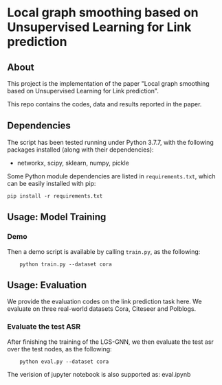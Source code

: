 Local graph smoothing based on Unsupervised Learning for Link prediction
===============================================================================

About
-----
This project is the implementation of the paper "Local graph smoothing based on Unsupervised Learning for Link prediction".

This repo contains the codes, data and results reported in the paper.

Dependencies
-----
The script has been tested running under Python 3.7.7, with the following packages installed (along with their dependencies):

* networkx, scipy, sklearn, numpy, pickle


Some Python module dependencies are listed in `requirements.txt`, which can be easily installed with pip:

```
pip install -r requirements.txt
```


Usage: Model Training
-----
### Demo
Then a demo script is available by calling ```train.py```, as the following:

```
	python train.py --dataset cora 
```


Usage: Evaluation
-----
We provide the evaluation codes on the link prediction task here. 
We evaluate on three real-world datasets Cora, Citeseer and Polblogs. 


### Evaluate the test ASR
After finishing the training of the LGS-GNN, we then evaluate the test asr over the test nodes, as the following:

```
    python eval.py --dataset cora 
```

The verision of jupyter notebook is also supported as: eval.ipynb

